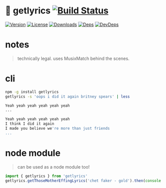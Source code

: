 # 🦄  getlyrics [![Build Status][travis-image]][travis-url]
[![Version][npm-version-image]][npm-version-url] [![License][npm-license-image]][npm-license-url] [![Downloads][npm-downloads-image]][npm-downloads-url] [![Deps][npm-deps-image]][npm-deps-url] [![DevDeps][npm-devdeps-image]][npm-devdeps-url]

# notes
> technically legal. uses MusixMatch behind the scenes.

# cli
```sh
npm -g install getlyrics
getlyrics -s 'oops i did it again britney spears' | less
```

```sh
Yeah yeah yeah yeah yeah yeah
...

Yeah yeah yeah yeah yeah yeah
I think I did it again
I made you believe we're more than just friends
...
```

# node module
> can be used as a node module too!

```js
import { getlyrics } from 'getlyrics'
getlyrics.getThoseMotherEffingLyrics('chet faker - gold').then(console.log)
```

[npm-version-url]: https://www.npmjs.com/package/getlyrics
[npm-version-image]: https://img.shields.io/npm/v/getlyrics.svg
[npm-license-url]: https://github.com/moimikey/getlyrics/blob/master/LICENSE
[npm-license-image]: https://img.shields.io/npm/l/getlyrics.svg
[npm-downloads-url]: https://www.npmjs.com/package/getlyrics
[npm-downloads-image]: https://img.shields.io/npm/dm/getlyrics.svg
[npm-deps-url]: https://david-dm.org/moimikey/getlyrics
[npm-deps-image]: https://img.shields.io/david/moimikey/getlyrics.svg
[npm-devdeps-url]: https://david-dm.org/moimikey/getlyrics
[npm-devdeps-image]: https://img.shields.io/david/dev/moimikey/getlyrics.svg
[travis-url]: https://travis-ci.org/moimikey/getlyrics
[travis-image]: https://travis-ci.org/moimikey/getlyrics.svg?branch=master
